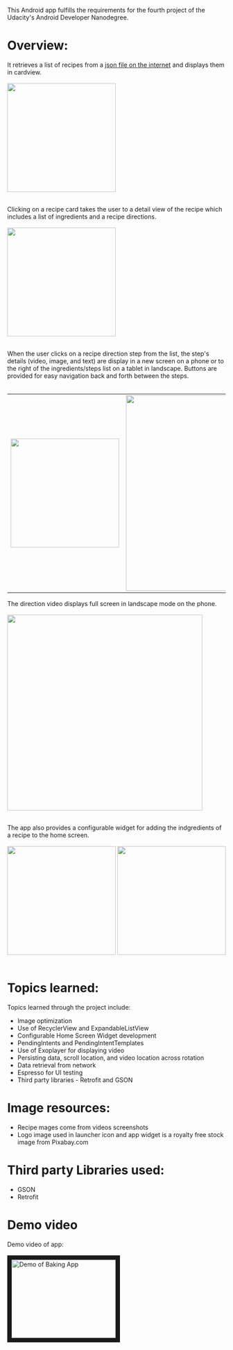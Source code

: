 This Android app fulfills the requirements for the fourth project of the Udacity's Android Developer Nanodegree.

# Overview:
It retrieves a list of recipes from a [json file on the internet](https://d17h27t6h515a5.cloudfront.net/topher/2017/May/59121517_baking/baking.json) and displays them in cardview.
<br><br><img src="https://github.com/micnap/android-project3/blob/master/repoimages/phone-recipe-list.png" width="250px"><br><br>

Clicking on a recipe card takes the user to a detail view of the recipe which includes a list of ingredients and a recipe directions.
<br><br><img src="https://github.com/micnap/android-project3/blob/master/repoimages/phone-recipe-details.png" width="250px"><br><br>

When the user clicks on a recipe direction step from the list, the step's details (video, image, and text) are display in a new screen on a phone or to the right of the ingredients/steps list on a tablet in landscape.   Buttons are provided for easy navigation back and forth between the steps.
<br><br><table><tr><td><img src="https://github.com/micnap/android-project3/blob/master/repoimages/phone-recipe-step.png" width="250px"></td>
<td valign="top"><img src="https://github.com/micnap/android-project3/blob/master/repoimages/tablet-recipe-details.png" width="450"></td></tr></table>

The direction video displays full screen in landscape mode on the phone.
<br><br><img src="https://github.com/micnap/android-project3/blob/master/repoimages/phone-step-video-landscape.png" width="450px"><br><br>

The app also provides a configurable widget for adding the indgredients of a recipe to the home screen.
<br><br><img src="https://github.com/micnap/android-project3/blob/master/repoimages/phone-widget-config.png" width="250px">
<img src="https://github.com/micnap/android-project3/blob/master/repoimages/phone-widget.png" width="250px"><br><br>


# Topics learned:
Topics learned through the project include:
* Image optimization
* Use of RecyclerView and ExpandableListView
* Configurable Home Screen Widget development
* PendingIntents and PendingIntentTemplates
* Use of Exoplayer for displaying video
* Persisting data, scroll location, and video location across rotation
* Data retrieval from network
* Espresso for UI testing
* Third party libraries - Retrofit and GSON

# Image resources:
* Recipe mages come from videos screenshots
* Logo image used in launcher icon and app widget is a royalty free stock image from Pixabay.com 

# Third party Libraries used:
* GSON
* Retrofit

# Demo video
Demo video of app:
<br><br><a href="http://www.youtube.com/watch?feature=player_embedded&v=lsRxyQ9o_eA
" target="_blank"><img src="http://img.youtube.com/vi/lsRxyQ9o_eA/0.jpg"
alt="Demo of Baking App" width="240" height="180" border="10" /></a>
